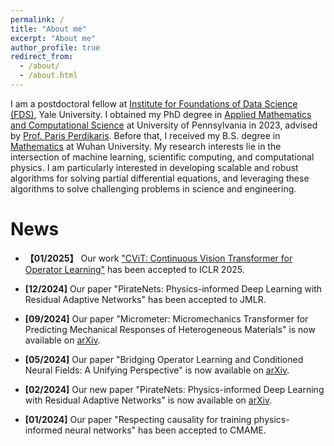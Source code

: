 ```yaml
---
permalink: /
title: "About me"
excerpt: "About me"
author_profile: true
redirect_from: 
  - /about/
  - /about.html
---
```


I am a postdoctoral fellow at [Institute for Foundations of Data Science (FDS)](https://fds.yale.edu/), Yale University.
I obtained my PhD degree in [Applied Mathematics and Computational Science](https://www.amcs.upenn.edu/) at University of Pennsylvania in 2023,  advised by [Prof. Paris Perdikaris](https://scholar.google.com/citations?user=h_zkt1oAAAAJ&hl=en).  Before that, I received my B.S. degree in [Mathematics](https://maths.whu.edu.cn/Englishversion/) at Wuhan University. My research interests lie in the intersection of machine learning, scientific computing, and computational physics.  I am particularly interested in developing scalable and robust algorithms for solving partial differential equations, and leveraging these algorithms to solve challenging problems in science and engineering.

News
======

- **【01/2025】** Our work ["CViT: Continuous Vision Transformer for Operator Learning"](https://openreview.net/forum?id=cRnCcuLvyr) has been accepted to ICLR 2025.

- **[12/2024]** Our  paper  "PirateNets: Physics-informed Deep Learning with Residual Adaptive Networks" has been accepted to JMLR.

- **[09/2024]** Our paper "Micrometer: Micromechanics Transformer for Predicting Mechanical Responses of Heterogeneous Materials" is now available on [arXiv](https://arxiv.org/abs/2410.05281).

- **[05/2024]** Our paper "Bridging Operator Learning and Conditioned Neural Fields: A Unifying Perspective" is now available on [arXiv](https://arxiv.org/abs/2405.13998).

- **[02/2024]** Our new paper  "PirateNets: Physics-informed Deep Learning with Residual Adaptive Networks" is now available on [arXiv](https://browse.arxiv.org/abs/2402.00326).

- **[01/2024]** Our paper "Respecting causality for training physics-informed neural networks" has been accepted to CMAME.